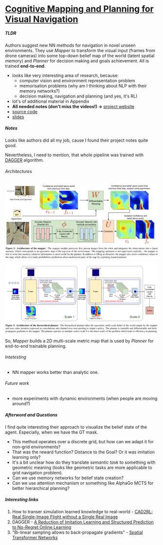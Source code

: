 # [Cognitive Mapping and Planning for Visual Navigation](https://arxiv.org/abs/1702.03920)

##### TLDR

Authors suggest new NN methods for navigation in novel unseen environments. They use *Mapper* to transform the visual input (frames from drone cameras) into some top-down belief map of the world (latent spatial memory) and *Planner* for decision making and goals achievement. All is trained **end-to-end**.

- looks like very interesting area of research, because:
  - computer vision and environment representation problem
  - memorisation problems (why am I thinking about NLP with their memory networks?)
  - decision making, navigation and planning (and yes, it's RL)
- lot's of additional material in Appendix
- **All needed notes (don't miss the videos!) ->** [project website](https://sites.google.com/view/cognitive-mapping-and-planning/)
- [source code](https://github.com/tensorflow/models/tree/master/research/cognitive_mapping_and_planning)
- [slides](https://people.eecs.berkeley.edu/~sgupta/pdf/cmp_slides.pdf)

##### Notes

Looks like authors did all my job, cause I found their project notes quite good.

Nevertheless, I need to mention, that whole pipeline was trained with [DAGGER](https://arxiv.org/abs/1011.0686) algorithm. 

######  Architectures

![alt text](./1702_cmp/f2.png)

![alt text](./1702_cmp/f3.png)

So, *Mapper* builds a 2D multi-scale metric map that is used by *Planner* for end-to-end trainable planning.

######  Intetesting

- NN mapper works better than analytic one.

######  Future work

- more experiments with dynamic environments (when people are moving around?)

##### Afterword and Questions

I find quite interesting their approach to visualize the belief state of the agent. Especially, when we have the GT mask.

- This method operates over a discrete grid, but how can we adapt it for non-grid environments?
- That was the reward function? Distance to the Goal? Or it was imitation learning only?
- It's a bit unclear how do they translate *semantic task* to something with geometric meaning (looks like geometric tasks are more applicable to grid navigation problem).
- Can we use memory networks for belief state creation?
- Can we use attention mechanism or something like AlphaGo MCTS for better hierarchical planning?

##### Interesting links

1. How to transer simulation learned knowledge to real-world - [CAD2RL: Real Single-Image Flight without a Single Real Image](https://arxiv.org/abs/1611.04201)
2. DAGGER - [ A Reduction of Imitation Learning and Structured Prediction to No-Regret Online Learning](https://arxiv.org/abs/1011.0686)
2. "Bi-linear sampling allows to back-propagate gradients" - [Spatial Transformer Networks](https://arxiv.org/abs/1506.02025)
